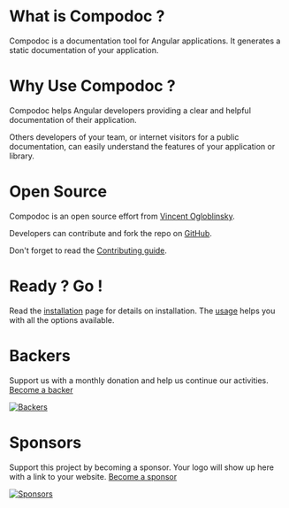 # What is Compodoc ?

Compodoc is a documentation tool for Angular applications. It generates a static documentation of your application.

# Why Use Compodoc ?

Compodoc helps Angular developers providing a clear and helpful documentation of their application.

Others developers of your team, or internet visitors for a public documentation, can easily understand the features of your application or library.

# Open Source

Compodoc is an open source effort from [Vincent Ogloblinsky](http://www.vincentogloblinsky.com).

Developers can contribute and fork the repo on [GitHub](https://github.com/compodoc/compodoc).

Don't forget to read the [Contributing guide](https://github.com/compodoc/compodoc/blob/master/CONTRIBUTING.md).

# Ready ? Go !

Read the [installation](./installation.html) page for details on installation. The [usage](./usage.html) helps you with all the options available.

# Backers

Support us with a monthly donation and help us continue our activities. [Become a backer][support-url]

[![Backers][backers-image]][support-url]

# Sponsors

Support this project by becoming a sponsor. Your logo will show up here with a link to your website. [Become a sponsor][support-url]

[![Sponsors][sponsors-image]][support-url]

[support-url]: https://opencollective.com/compodoc#support
[backers-image]: https://opencollective.com/compodoc/backers.svg
[sponsors-image]: https://opencollective.com/compodoc/sponsor.svg
